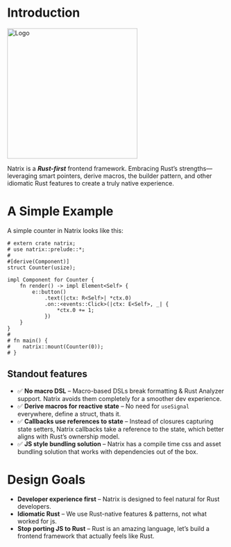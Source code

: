 # Introduction

<img src="https://github.com/vivax3794/natrix/raw/master/assets/logo.png" alt="Logo" width="300" height="300">

Natrix is a ***Rust-first*** frontend framework. Embracing Rust’s strengths—leveraging smart pointers, derive macros, the builder pattern, and other idiomatic Rust features to create a truly native experience.

# A Simple Example

A simple counter in Natrix looks like this:

```rust,no_run
# extern crate natrix;
# use natrix::prelude::*;
#
#[derive(Component)]
struct Counter(usize);

impl Component for Counter {
    fn render() -> impl Element<Self> {
        e::button()
            .text(|ctx: R<Self>| *ctx.0)
            .on::<events::Click>(|ctx: E<Self>, _| {
                *ctx.0 += 1;
            })
    }
}
#
# fn main() {
#    natrix::mount(Counter(0));
# }
```

## Standout features
* ✅ **No macro DSL** – Macro-based DSLs break formatting & Rust Analyzer support. Natrix avoids them completely for a smoother dev experience.
* ✅ **Derive macros for reactive state** – No need for `useSignal` everywhere, define a struct, thats it.
* ✅ **Callbacks use references to state** – Instead of closures capturing state setters, Natrix callbacks take a reference to the state, which better aligns with Rust’s ownership model.
* ✅ **JS style bundling solution** – Natrix has a compile time css and asset bundling solution that works with dependencies out of the box.

# Design Goals
* **Developer experience first** – Natrix is designed to feel natural for Rust developers.
* **Idiomatic Rust** – We use Rust-native features & patterns, not what worked for js.
* **Stop porting JS to Rust** – Rust is an amazing language, let’s build a frontend framework that actually feels like Rust.
